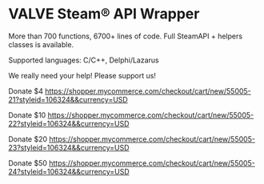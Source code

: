 VALVE Steam® API Wrapper
==========================

More than 700 functions, 6700+ lines of code. Full SteamAPI + helpers classes is available.

Supported languages: C/C++, Delphi/Lazarus


We really need your help! Please support us!

Donate $4
https://shopper.mycommerce.com/checkout/cart/new/55005-21?styleid=106324&&currency=USD

Donate $10
https://shopper.mycommerce.com/checkout/cart/new/55005-22?styleid=106324&&currency=USD

Donate $20
https://shopper.mycommerce.com/checkout/cart/new/55005-23?styleid=106324&&currency=USD

Donate $50
https://shopper.mycommerce.com/checkout/cart/new/55005-24?styleid=106324&&currency=USD


